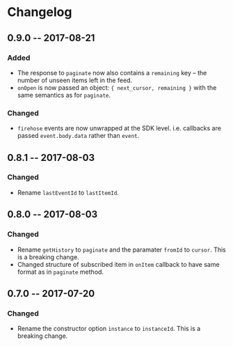 # Changelog

## 0.9.0 -- 2017-08-21
### Added
- The response to `paginate` now also contains a `remaining` key – the number
  of unseen items left in the feed.
- `onOpen` is now passed an object: `{ next_cursor, remaining }` with the same
  semantics as for `paginate`.

### Changed
- `firehose` events are now unwrapped at the SDK level. i.e. callbacks are passed `event.body.data` rather than `event`.

## 0.8.1 -- 2017-08-03
### Changed
- Rename `lastEventId` to `lastItemId`.

## 0.8.0 -- 2017-08-03
### Changed
- Rename `getHistory` to `paginate` and the paramater `fromId` to `cursor`.
  This is a breaking change.
- Changed structure of subscribed item in `onItem` callback to have same format as in `paginate` method.

## 0.7.0 -- 2017-07-20
### Changed
- Rename the constructor option `instance` to `instanceId`. This is a breaking
  change.
